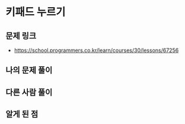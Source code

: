 # 키패드 누르기

## 문제 링크

- https://school.programmers.co.kr/learn/courses/30/lessons/67256

## 나의 문제 풀이

## 다른 사람 풀이

## 알게 된 점
